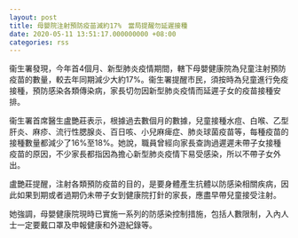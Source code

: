 ```yaml
---
layout: post
title: 母嬰院注射預防疫苗減約17%　當局提醒勿延遲接種
date: 2020-05-11 13:51:17.000000000 +08:00
categories: rss
---
```


衞生署發現，今年首4個月、新型肺炎疫情期間，轄下母嬰健康院為兒童注射預防疫苗的數量，較去年同期減少大約17%。衞生署提醒市民，須按時為兒童進行免疫接種，預防感染各類傳染病，家長切勿因新型肺炎疫情而延遲子女的疫苗接種安排。

衞生署首席醫生盧艷莊表示，根據過去數個月的數據，兒童接種水痘、白喉、乙型肝炎、麻疹、流行性腮腺炎、百日咳、小兒麻痺症、肺炎球菌疫苗等，每種疫苗的接種數量都減少了16%至18%。她說，職員曾經向家長查詢過遲遲未帶子女接種疫苗的原因，不少家長都指因為擔心新型肺炎疫情下易受感染，所以不帶子女外出。

盧艷莊提醒，注射各類預防疫苗的目的，是要身體產生抗體以防感染相關疾病，因此如果到期或者過期仍未帶子女到健康院打針的家長，應盡早帶兒童接受注射。

她強調，母嬰健康院現時已實施一系列的防感染控制措施，包括人數限制，入內人士一定要戴口罩及申報健康和外遊紀錄等。
